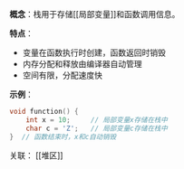 **概念**：栈用于存储[[局部变量]]和函数调用信息。

**特点**：

- 变量在函数执行时创建，函数返回时销毁
- 内存分配和释放由编译器自动管理
- 空间有限，分配速度快

**示例**：

```c
void function() {
    int x = 10;     // 局部变量x存储在栈中
    char c = 'Z';   // 局部变量c存储在栈中
}  // 函数结束时，x和c自动销毁
```
关联：
[[堆区]]